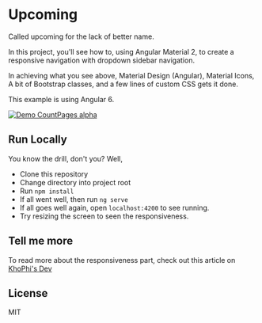 # Upcoming

Called upcoming for the lack of better name.

In this project, you'll see how to, using Angular Material 2, to create a responsive navigation with dropdown sidebar navigation.

In achieving what you see above, Material Design (Angular), Material Icons, A bit of Bootstrap classes, and a few lines of custom CSS gets it done.

This example is using Angular 6.

[![Demo CountPages alpha](https://blog.khophi.co/wp-content/uploads/2018/05/Peek-2018-05-31-16-35.gif)](https://blog.khophi.co/angular-material-2-responsive-sidebar-menu-navigation/)

## Run Locally

You know the drill, don't you? Well,

 - Clone this repository
 - Change directory into project root
 - Run `npm install`
 - If all went well, then run `ng serve`
 - If all goes well again, open `localhost:4200` to see running.
 - Try resizing the screen to seen the responsiveness.

## Tell me more

To read more about the responsiveness part, check out this article on [KhoPhi's Dev](https://blog.khophi.co/angular-material-2-responsive-sidebar-menu-navigation/)

## License

MIT
